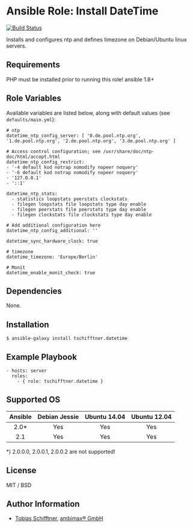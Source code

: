 # Ansible Role: Install DateTime

[![Build Status](https://travis-ci.org/tschifftner/ansible-role-datetime.svg)](https://travis-ci.org/tschifftner/ansible-role-datetime)

Installs and configures ntp and defines timezone on Debian/Ubuntu linux servers.

## Requirements

PHP must be installed prior to running this role!
ansible 1.8+

## Role Variables

Available variables are listed below, along with default values (see `defaults/main.yml`):

```
# ntp
datetime_ntp_config_server: [ '0.de.pool.ntp.org', '1.de.pool.ntp.org', '2.de.pool.ntp.org', '3.de.pool.ntp.org' ]

# Access control configuration; see /usr/share/doc/ntp-doc/html/accopt.html
datetime_ntp_config_restrict:
- '-4 default kod notrap nomodify nopeer noquery'
- '-6 default kod notrap nomodify nopeer noquery'
- '127.0.0.1'
- '::1'

datetime_ntp_stats:
  - statistics loopstats peerstats clockstats
  - filegen loopstats file loopstats type day enable
  - filegen peerstats file peerstats type day enable
  - filegen clockstats file clockstats type day enable

# Add additional configuration here
datetime_ntp_config_additional: ''

datetime_sync_hardware_clock: true

# timezone
datetime_timezone: 'Europe/Berlin'

# Monit
datetime_enable_monit_check: true
```

## Dependencies

None.

## Installation

```
$ ansible-galaxy install tschifftner.datetime
```

## Example Playbook

    - hosts: server
      roles:
        - { role: tschifftner.datetime }

## Supported OS

Ansible          | Debian Jessie    | Ubuntu 14.04    | Ubuntu 12.04
:--------------: | :--------------: | :-------------: | :-------------: 
2.0*             | Yes              | Yes             | Yes
2.1              | Yes              | Yes             | Yes

*) 2.0.0.0, 2.0.0.1, 2.0.0.2 are not supported!

## License

MIT / BSD

## Author Information

 - [Tobias Schifftner](https://twitter.com/tschifftner), [ambimax® GmbH](https://www.ambimax.de)